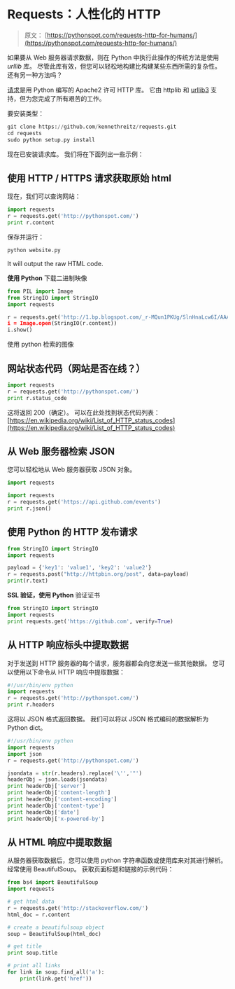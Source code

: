 # Requests：人性化的 HTTP

> 原文： [https://pythonspot.com/requests-http-for-humans/](https://pythonspot.com/requests-http-for-humans/)

如果要从 Web 服务器请求数据，则在 Python 中执行此操作的传统方法是使用 _urllib_ 库。 尽管此库有效，但您可以轻松地构建比构建某些东西所需的复杂性。 还有另一种方法吗？

[请求](https://github.com/kennethreitz/requests)是用 Python 编写的 Apache2 许可 HTTP 库。 它由 httplib 和 [urllib3](https://github.com/shazow/urllib3) 支持，但为您完成了所有艰苦的工作。

要安装类型：

```py
git clone https://github.com/kennethreitz/requests.git
cd requests
sudo python setup.py install

```

现在已安装请求库。 我们将在下面列出一些示例：

## 使用 HTTP / HTTPS 请求获取原始 html

现在，我们可以查询网站：

```py
import requests
r = requests.get('http://pythonspot.com/')
print r.content

```

保存并运行：

```py
python website.py
```

It will output the raw HTML code.

**使用 Python** 下载二进制映像

```py
from PIL import Image
from StringIO import StringIO
import requests

r = requests.get('http://1.bp.blogspot.com/_r-MQun1PKUg/SlnHnaLcw6I/AAAAAAAAA_U$
i = Image.open(StringIO(r.content))
i.show()

```

使用 python 检索的图像

## 网站状态代码（网站是否在线？）


```py
import requests
r = requests.get('http://pythonspot.com/')
print r.status_code

```

这将返回 200（确定）。 可以在此处找到状态代码列表： [https://en.wikipedia.org/wiki/List_of_HTTP_status_codes](https://en.wikipedia.org/wiki/List_of_HTTP_status_codes)

## 从 Web 服务器检索 JSON

您可以轻松地从 Web 服务器获取 JSON 对象。

```py
import requests

import requests
r = requests.get('https://api.github.com/events')
print r.json()

```

## 使用 Python 的 HTTP 发布请求


```py
from StringIO import StringIO
import requests

payload = {'key1': 'value1', 'key2': 'value2'}
r = requests.post("http://httpbin.org/post", data=payload)
print(r.text)

```

**SSL 验证，使用 Python** 验证证书

```py
from StringIO import StringIO
import requests
print requests.get('https://github.com', verify=True)

```

## 从 HTTP 响应标头中提取数据

对于发送到 HTTP 服务器的每个请求，服务器都会向您发送一些其他数据。 您可以使用以下命令从 HTTP 响应中提取数据：

```py
#!/usr/bin/env python
import requests
r = requests.get('http://pythonspot.com/')
print r.headers

```

这将以 JSON 格式返回数据。 我们可以将以 JSON 格式编码的数据解析为 Python dict。

```py
#!/usr/bin/env python
import requests
import json
r = requests.get('http://pythonspot.com/')

jsondata = str(r.headers).replace('\'','"')
headerObj = json.loads(jsondata)
print headerObj['server']
print headerObj['content-length']
print headerObj['content-encoding']
print headerObj['content-type']
print headerObj['date']
print headerObj['x-powered-by']

```

## 从 HTML 响应中提取数据

从服务器获取数据后，您可以使用 python 字符串函数或使用库来对其进行解析。 经常使用 BeautifulSoup。 获取页面标题和链接的示例代码：

```py
from bs4 import BeautifulSoup
import requests

# get html data
r = requests.get('http://stackoverflow.com/')
html_doc = r.content

# create a beautifulsoup object
soup = BeautifulSoup(html_doc)

# get title
print soup.title

# print all links
for link in soup.find_all('a'):
    print(link.get('href'))

```